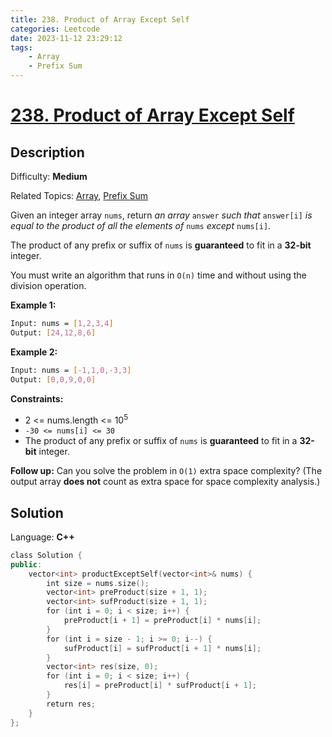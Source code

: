 ```yaml
---
title: 238. Product of Array Except Self
categories: Leetcode
date: 2023-11-12 23:29:12
tags:
    - Array
    - Prefix Sum
---
```


# [238\. Product of Array Except Self](https://leetcode.com/problems/product-of-array-except-self/)

## Description

Difficulty: **Medium**

Related Topics: [Array](https://leetcode.com/tag/https://leetcode.com/tag/array//), [Prefix Sum](https://leetcode.com/tag/https://leetcode.com/tag/prefix-sum//)

Given an integer array `nums`, return _an array_ `answer` _such that_ `answer[i]` _is equal to the product of all the elements of_ `nums` _except_ `nums[i]`.

The product of any prefix or suffix of `nums` is **guaranteed** to fit in a **32-bit** integer.

You must write an algorithm that runs in `O(n)` time and without using the division operation.

**Example 1:**

```bash
Input: nums = [1,2,3,4]
Output: [24,12,8,6]
```

**Example 2:**

```bash
Input: nums = [-1,1,0,-3,3]
Output: [0,0,9,0,0]
```

**Constraints:**

* 2 <= nums.length <= 10<sup>5</sup>
* `-30 <= nums[i] <= 30`
* The product of any prefix or suffix of `nums` is **guaranteed** to fit in a **32-bit** integer.

**Follow up:** Can you solve the problem in `O(1)` extra space complexity? (The output array **does not** count as extra space for space complexity analysis.)

## Solution

Language: **C++**

```C++
class Solution {
public:
    vector<int> productExceptSelf(vector<int>& nums) {
        int size = nums.size();
        vector<int> preProduct(size + 1, 1);
        vector<int> sufProduct(size + 1, 1);
        for (int i = 0; i < size; i++) {
            preProduct[i + 1] = preProduct[i] * nums[i];
        }
        for (int i = size - 1; i >= 0; i--) {
            sufProduct[i] = sufProduct[i + 1] * nums[i];
        }
        vector<int> res(size, 0);
        for (int i = 0; i < size; i++) {
            res[i] = preProduct[i] * sufProduct[i + 1];
        }
        return res;
    }
};
```

